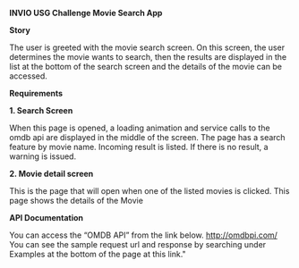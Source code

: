 **INVIO USG Challenge Movie Search App**

**Story**

The user is greeted with the movie search screen.
On this screen, the user determines the movie wants to search, then the results are displayed in the list at the bottom of the search screen and the details of the movie can be accessed.

**Requirements**

**1. Search Screen**

 When this page is opened, a loading animation and service calls to the omdb api are displayed in the middle of the screen.
 The page has a search feature by movie name.
 Incoming result is listed. If there is no result, a warning is issued.

**2. Movie detail screen**

 This is the page that will open when one of the listed movies is clicked.
 This page shows the details of the Movie


**API Documentation**

 You can access the “OMDB API” from the link below.
 http://omdbpi.com/
 You can see the sample request url and response by searching under Examples at the bottom of the page at this link."
